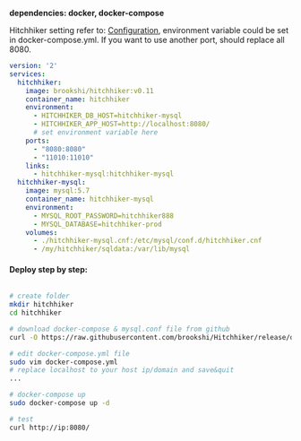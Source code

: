 **dependencies: docker, docker-compose**

Hitchhiker setting refer to: [Configuration](configuration.md), environment variable could be set in docker-compose.yml.
If you want to use another port, should replace all 8080.

```yaml
version: '2'
services:
  hitchhiker:
    image: brookshi/hitchhiker:v0.11
    container_name: hitchhiker
    environment:
      - HITCHHIKER_DB_HOST=hitchhiker-mysql
      - HITCHHIKER_APP_HOST=http://localhost:8080/
      # set environment variable here
    ports:
      - "8080:8080"
      - "11010:11010"
    links:
      - hitchhiker-mysql:hitchhiker-mysql
  hitchhiker-mysql:
    image: mysql:5.7
    container_name: hitchhiker-mysql
    environment:
      - MYSQL_ROOT_PASSWORD=hitchhiker888
      - MYSQL_DATABASE=hitchhiker-prod
    volumes:
      - ./hitchhiker-mysql.cnf:/etc/mysql/conf.d/hitchhiker.cnf
      - /my/hitchhiker/sqldata:/var/lib/mysql
```

#### Deploy step by step:
``` bash

# create folder
mkdir hitchhiker
cd hitchhiker

# download docker-compose & mysql.conf file from github
curl -O https://raw.githubusercontent.com/brookshi/Hitchhiker/release/deploy/docker/hitchhiker_and_mysql/docker-compose.yml -O https://raw.githubusercontent.com/brookshi/Hitchhiker/release/deploy/docker/hitchhiker_and_mysql/hitchhiker-mysql.cnf

# edit docker-compose.yml file
sudo vim docker-compose.yml
# replace localhost to your host ip/domain and save&quit
...

# docker-compose up
sudo docker-compose up -d

# test
curl http://ip:8080/
```